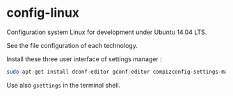 # config-linux

Configuration system Linux for development under Ubuntu 14.04 LTS.  

See the file configuration of each technology.  

Install these three user interface of settings manager :

~~~bash
sudo apt-get install dconf-editor gconf-editor compizconfig-settings-manager
~~~

Use also `gsettings` in the terminal shell. 

